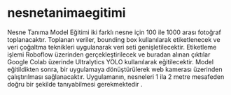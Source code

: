 # nesnetanimaegitimi
Nesne Tanıma Model Eğitimi
iki farklı nesne için 100 ile 1000 arası fotoğraf toplanacaktır. Toplanan veriler, bounding box kullanılarak etiketlenecek ve veri çoğaltma teknikleri uygulanarak veri seti genişletilecektir. Etiketleme işlemi Roboflow üzerinden gerçekleştirilecek ve buradan alınan çıktılar Google Colab üzerinde Ultralytics YOLO kullanılarak eğitilecektir. Model eğitildikten sonra, bir uygulamaya dönüştürülerek web kamerası üzerinden çalıştırılması sağlanacaktır. Uygulamanın, nesneleri 1 ila 2 metre mesafeden doğru bir şekilde tanıyabilmesi gerekmektedir .
